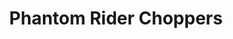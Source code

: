 ---
title: "Phantom Rider Choppers"
url: /new-braunfels/phantom-rider-choppers/
shop: motorcycle
---